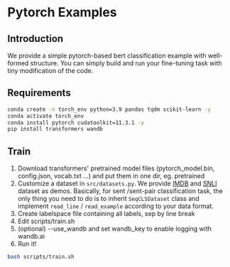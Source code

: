 # Pytorch Examples

## Introduction

We provide a simple pytorch-based bert classification example with well-formed structure. You can simply build and run your fine-tuning task with tiny modification of the code.

## Requirements

```bash
conda create -n torch_env python=3.9 pandas tqdm scikit-learn -y
conda activate torch_env
conda install pytorch cudatoolkit=11.3.1 -y
pip install transformers wandb
```

## Train

1. Download transformers' pretrained model files (pytorch_model.bin, config.json, vocab.txt ...) and put them in one dir, eg. pretrained
2. Customize a dataset in `src/datasets.py`. We provide [IMDB](https://www.kaggle.com/datasets/atulanandjha/imdb-50k-movie-reviews-test-your-bert?select=train.csv) and [SNLI](https://nlp.stanford.edu/projects/snli/snli_1.0.zip) dataset as demos. Basically, for sent /sent-pair classification task, the only thing you need to do is to inherit `SeqCLSDataset` class and implement `read_line` / `read_example` according to your data format.
3. Create labelspace file containing all labels, sep by line break
4. Edit scripts/train.sh
5. (optional) --use_wandb and set wandb_key to enable logging with wandb.ai
6. Run it!

```bash
bash scripts/train.sh
```
